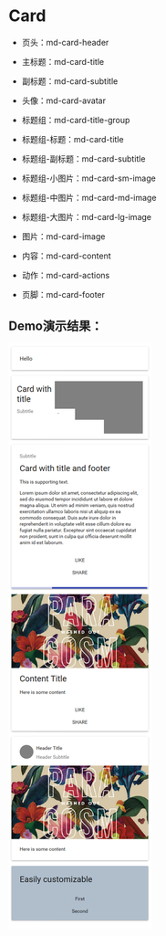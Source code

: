 # Card
* 页头：md-card-header
 * 主标题：md-card-title
 * 副标题：md-card-subtitle
 * 头像：md-card-avatar

* 标题组：md-card-title-group
 * 标题组-标题：md-card-title
 * 标题组-副标题：md-card-subtitle
 * 标题组-小图片：md-card-sm-image
 * 标题组-中图片：md-card-md-image
 * 标题组-大图片：md-card-lg-image

* 图片：md-card-image
* 内容：md-card-content
* 动作：md-card-actions
* 页脚：md-card-footer

## Demo演示结果：
![Demo](card_demo.png)
